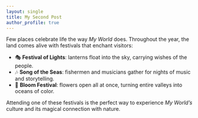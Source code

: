 ```yaml
---
layout: single
title: My Second Post
author_profile: true
---
```


Few places celebrate life the way *My World* does. Throughout the year, the land comes alive with festivals that enchant visitors:  

- 🎭 **Festival of Lights**: lanterns float into the sky, carrying wishes of the people.  
- 🎶 **Song of the Seas**: fishermen and musicians gather for nights of music and storytelling.  
- 🌸 **Bloom Festival**: flowers open all at once, turning entire valleys into oceans of color.  

Attending one of these festivals is the perfect way to experience *My World’s* culture and its magical connection with nature.  